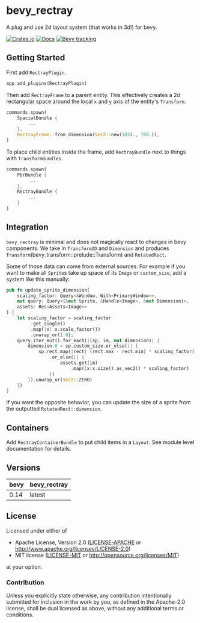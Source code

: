 # bevy_rectray

A plug and use 2d layout system (that works in 3d!) for bevy.

[![Crates.io](https://img.shields.io/crates/v/bevy_rectray.svg)](https://crates.io/crates/bevy_rectray)
[![Docs](https://docs.rs/bevy_rectray/badge.svg)](https://docs.rs/bevy_rectray/latest/bevy_rectray/)
[![Bevy tracking](https://img.shields.io/badge/Bevy%20tracking-released%20version-lightblue)](https://bevyengine.org/learn/book/plugin-development/)

## Getting Started

First add `RectrayPlugin`.

```rust
app.add_plugins(RectrayPlugin)
```

Then add `RectrayFrame` to a parent entity.
This effectively creates a 2d rectangular space around
the local `x` and `y` axis of the entity's `Transform`.

```rust
commands.spawn(
    SpacialBundle {
        ...
    },
    RectrayFrame::from_dimension(Vec2::new(1024., 768.)),
)
```

To place child entities inside the frame, add `RectrayBundle` next to things
with `TransformBundles`.

```rust
commands.spawn(
    PbrBundle {
        ...
    },
    RectrayBundle {
        ...
    }
)
```

## Integration

`bevy_rectray` is minimal and does not magically react to changes in bevy components.
We take in `Transform2D` and `Dimension` and produces `Transform`(bevy_transform::prelude::Transform)
and `RotatedRect`.

Some of those data can come from external sources.
For example if you want to make all `Sprite`s take up space of its `Image` or `custom_size`,
add a system like this manually:

```rust
pub fn update_sprite_dimension(
    scaling_factor: Query<&Window, With<PrimaryWindow>>,
    mut query: Query<(&mut Sprite, &Handle<Image>, &mut Dimension)>,
    assets: Res<Assets<Image>>
) {
    let scaling_factor = scaling_factor
         .get_single()
         .map(|x| x.scale_factor())
         .unwrap_or(1.0);
    query.iter_mut().for_each(|(sp, im, mut dimension)| {
        dimension.0 = sp.custom_size.or_else(|| {
            sp.rect.map(|rect| (rect.max - rect.min) * scaling_factor)
                .or_else(|| {
                    assets.get(im)
                        .map(|x|x.size().as_vec2() * scaling_factor)
                })
        }).unwrap_or(Vec2::ZERO)
    })
}
```

If you want the opposite behavior, you can update the size of a sprite from
the outputted `RotatedRect::dimension`.

## Containers

Add `RectrayContainerBundle` to put child items in a `Layout`.
See module level documentation for details.

## Versions

| bevy | bevy_rectray |
|------|--------------|
| 0.14 | latest       |

## License

Licensed under either of

* Apache License, Version 2.0 ([LICENSE-APACHE](LICENSE-APACHE) or <http://www.apache.org/licenses/LICENSE-2.0>)
* MIT license ([LICENSE-MIT](LICENSE-MIT) or <http://opensource.org/licenses/MIT>)

at your option.

### Contribution

Unless you explicitly state otherwise, any contribution intentionally submitted
for inclusion in the work by you, as defined in the Apache-2.0 license, shall be dual licensed as above, without any
additional terms or conditions.
